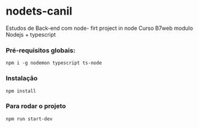# nodets-canil
Estudos de Back-end com node- firt project in node
Curso B7web modulo Nodejs + typescript

### Pré-requisitos globais:
`npm i -g nodemon typescript ts-node `

### Instalação
`npm install`

### Para rodar o projeto
`npm run start-dev`


